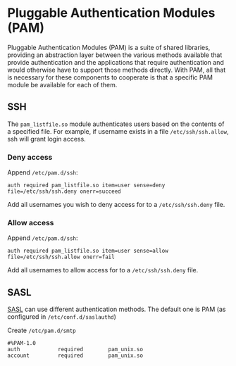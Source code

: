 # Pluggable Authentication Modules (PAM)

Pluggable Authentication Modules (PAM) is a suite of shared libraries, providing an abstraction layer between the various methods available that provide authentication and the applications that require authentication and would otherwise have to support those methods directly. With PAM, all that is necessary for these components to cooperate is that a specific PAM module be available for each of them. 

## SSH

The `pam_listfile.so` module authenticates users based on the contents of a specified file. For example, if username exists in a file `/etc/ssh/ssh.allow`, ssh will grant login access.

### Deny access
Append `/etc/pam.d/ssh`:

    auth required pam_listfile.so item=user sense=deny file=/etc/ssh/ssh.deny onerr=succeed

Add all usernames you wish to deny access for to a `/etc/ssh/ssh.deny` file.

### Allow access

Append `/etc/pam.d/ssh`:

    auth required pam_listfile.so item=user sense=allow file=/etc/ssh/ssh.allow onerr=fail

Add all usernames to allow access for to a `/etc/ssh/ssh.deny` file.

## SASL

[SASL](mailserver-mitigations:docs/mta/sasl) can use different authentication methods. The default one is PAM (as configured in `/etc/conf.d/saslauthd`)

Create `/etc/pam.d/smtp`

    #%PAM-1.0
    auth            required        pam_unix.so
    account         required        pam_unix.so

